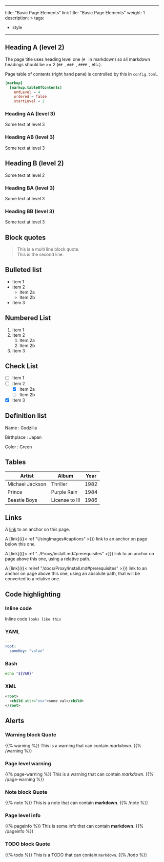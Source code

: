 
---
title: "Basic Page Elements"
linkTitle: "Basic Page Elements"
weight: 1
description: >
tags:
  - style

---

## Heading A (level 2)

The page title uses heading level one (`# ` in markdown) so all markdown headings should be >= 2 (`## `, `### `, `#### `, etc.).

Page table of contents (right hand pane) is controlled by this in `config.toml`.

```toml
[markup]
  [markup.tableOfContents]
    endLevel = 4
    ordered = false
    startLevel = 2
```


### Heading AA (level 3)

Some text at level 3


### Heading AB (level 3)

Some text at level 3


## Heading B (level 2)

Some text at level 2


### Heading BA (level 3)

Some text at level 3


### Heading BB (level 3)

Some text at level 3


## Block quotes

> This is a multi line block quote.  
> This is the second line.


## Bulleted list

* Item 1
* Item 2
    * Item 2a
    * Item 2b
* Item 3


## Numbered List

1. Item 1
1. Item 2
    1. Item 2a
    1. Item 2b
1. Item 3


## Check List

* [ ] Item 1
* [ ] Item 2
    * [x] Item 2a
    * [ ] Item 2b
* [x] Item 3

## Definition list

Name
: Godzilla

Birthplace
: Japan

Color
: Green

## Tables

| Artist            | Album           | Year |
|-------------------|-----------------|------|
| Michael Jackson   | Thriller        | 1982 |
| Prince            | Purple Rain     | 1984 |
| Beastie Boys      | License to Ill  | 1986 |



## Links

A [link](#alerts) to an anchor on this page.

A [link]({{< ref "UsingImages#captions" >}}) link to an anchor on page below this one.

A [link]({{< ref "../Proxy/install.md#prerequisites" >}}) link to an anchor on page above this one, using a relative path.

A [link]({{< relref "/docs/Proxy/install.md#prerequisites" >}}) link to an anchor on page above this one, using an absolute path, that will be converted to a relative one.


## Code highlighting


### Inline code

Inline code `looks like this`


### YAML

```yaml
---
root:
  someKey: "value"
```

### Bash

```bash
echo "${VAR}"
```

### XML

```xml
<root>
  <child attr="xxx">some val</child>
</root>
```


## Alerts


### Warning block Quote

{{% warning %}}
This is a warning that can contain _markdown_.
{{% /warning %}}


### Page level warning

{{% page-warning %}}
This is a warning that can contain _markdown_.
{{% /page-warning %}}


### Note block Quote

{{% note %}}
This is a note that can contain **markdown**.
{{% /note %}}


### Page level info

{{% pageinfo %}}
This is some info that can contain **markdown**.
{{% /pageinfo %}}


### TODO block Quote

{{% todo %}}
This is a TODO that can contain `markdown`.
{{% /todo %}}
